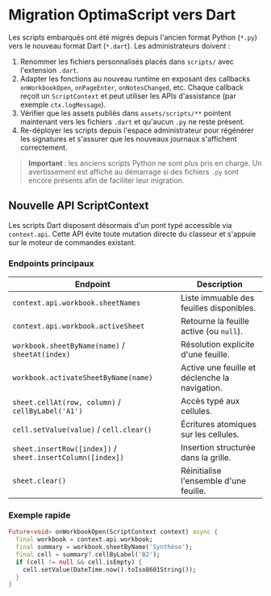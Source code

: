 # Migration OptimaScript vers Dart

Les scripts embarqués ont été migrés depuis l'ancien format Python (`*.py`) vers
le nouveau format Dart (`*.dart`). Les administrateurs doivent :

1. Renommer les fichiers personnalisés placés dans `scripts/` avec l'extension
   `.dart`.
2. Adapter les fonctions au nouveau runtime en exposant des callbacks
   `onWorkbookOpen`, `onPageEnter`, `onNotesChanged`, etc. Chaque callback reçoit
   un `ScriptContext` et peut utiliser les APIs d'assistance (par exemple
   `ctx.logMessage`).
3. Vérifier que les assets publiés dans `assets/scripts/**` pointent maintenant
   vers les fichiers `.dart` et qu'aucun `.py` ne reste présent.
4. Re-déployer les scripts depuis l'espace administrateur pour régénérer les
   signatures et s'assurer que les nouveaux journaux s'affichent correctement.

> **Important** : les anciens scripts Python ne sont plus pris en charge. Un
> avertissement est affiché au démarrage si des fichiers `.py` sont encore
> présents afin de faciliter leur migration.

## Nouvelle API ScriptContext

Les scripts Dart disposent désormais d'un pont typé accessible via
`context.api`. Cette API évite toute mutation directe du classeur et s'appuie
sur le moteur de commandes existant.

### Endpoints principaux

| Endpoint | Description |
| --- | --- |
| `context.api.workbook.sheetNames` | Liste immuable des feuilles disponibles. |
| `context.api.workbook.activeSheet` | Retourne la feuille active (ou `null`). |
| `workbook.sheetByName(name)` / `sheetAt(index)` | Résolution explicite d'une feuille. |
| `workbook.activateSheetByName(name)` | Active une feuille et déclenche la navigation. |
| `sheet.cellAt(row, column)` / `cellByLabel('A1')` | Accès typé aux cellules. |
| `cell.setValue(value)` / `cell.clear()` | Écritures atomiques sur les cellules. |
| `sheet.insertRow([index])` / `sheet.insertColumn([index])` | Insertion structurée dans la grille. |
| `sheet.clear()` | Réinitialise l'ensemble d'une feuille. |

### Exemple rapide

```dart
Future<void> onWorkbookOpen(ScriptContext context) async {
  final workbook = context.api.workbook;
  final summary = workbook.sheetByName('Synthèse');
  final cell = summary?.cellByLabel('B2');
  if (cell != null && cell.isEmpty) {
    cell.setValue(DateTime.now().toIso8601String());
  }
}
```
